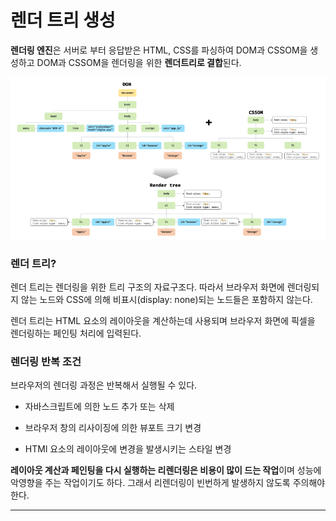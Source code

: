 # 렌더 트리 생성

**렌더링 엔진**은 서버로 부터 응답받은 HTML, CSS를 파싱하여 DOM과 CSSOM을 생성하고 DOM과 CSSOM을 렌더링을 위한 **렌더트리로 결합**된다.

![Alt text](image.png)

### 렌더 트리?

렌더 트리는 렌더링을 위한 트리 구조의 자료구조다. 따라서 브라우저 화면에 렌더링되지 않는 노드와 CSS에 의해 비표시(display: none)되는 노드들은 포함하지 않는다.

렌더 트리는 HTML 요소의 레이아웃을 계산하는데 사용되며 브라우저 화면에 픽셀을 렌더링하는 페인팅 처리에 입력된다.

### 렌더링 반복 조건

브라우저의 렌더링 과정은 반복해서 실행될 수 있다.

-   자바스크립트에 의한 노드 추가 또는 삭제

-   브라우저 창의 리사이징에 의한 뷰포트 크기 변경

-   HTMl 요소의 레이아웃에 변경을 발생시키는 스타일 변경

**레이아웃 계산과 페인팅을 다시 실행하는 리렌더링은 비용이 많이 드는 작업**이며 성능에 악영향을 주는 작업이기도 하다. 그래서 리렌더링이 빈번하게 발생하지 않도록 주의해야한다.

<hr>
